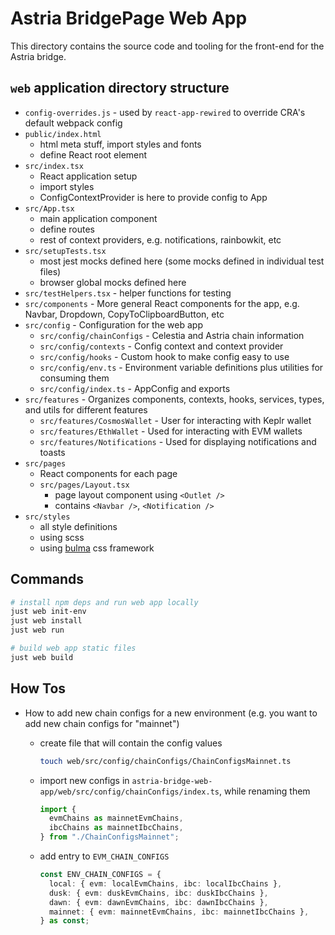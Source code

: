 # Astria BridgePage Web App

This directory contains the source code and tooling for the front-end for
the Astria bridge.

## `web` application directory structure

* `config-overrides.js` - used by `react-app-rewired` to override CRA's default
  webpack config
* `public/index.html`
  * html meta stuff, import styles and fonts
  * define React root element
* `src/index.tsx`
  * React application setup
  * import styles
  * ConfigContextProvider is here to provide config to App
* `src/App.tsx`
  * main application component
  * define routes
  * rest of context providers, e.g. notifications, rainbowkit, etc
* `src/setupTests.tsx`
  * most jest mocks defined here (some mocks defined in individual test files)
  * browser global mocks defined here
* `src/testHelpers.tsx` - helper functions for testing
* `src/components` - More general React components for the app, e.g. Navbar,
  Dropdown, CopyToClipboardButton, etc
* `src/config` - Configuration for the web app
  * `src/config/chainConfigs` - Celestia and Astria chain information
  * `src/config/contexts` - Config context and context provider
  * `src/config/hooks` - Custom hook to make config easy to use
  * `src/config/env.ts` - Environment variable definitions plus utilities for
    consuming them
  * `src/config/index.ts` - AppConfig and exports
* `src/features` - Organizes components, contexts, hooks, services, types, and
  utils for different features
  * `src/features/CosmosWallet` - User for interacting with Keplr wallet
  * `src/features/EthWallet` - Used for interacting with EVM wallets
  * `src/features/Notifications` - Used for displaying notifications and toasts
* `src/pages`
  * React components for each page
  * `src/pages/Layout.tsx`
    * page layout component using `<Outlet />`
    * contains `<Navbar />`, `<Notification />`
* `src/styles`
  * all style definitions
  * using scss
  * using [bulma](https://bulma.io/documentation/) css framework

## Commands

```bash
# install npm deps and run web app locally
just web init-env
just web install
just web run

# build web app static files
just web build
```

## How Tos

* How to add new chain configs for a new environment (e.g. you want to add new
  chain configs for "mainnet")
  * create file that will contain the config values

    ```sh
    touch web/src/config/chainConfigs/ChainConfigsMainnet.ts
    ```

  * import new configs in
    `astria-bridge-web-app/web/src/config/chainConfigs/index.ts`, while renaming
    them

    ```typescript
    import {
      evmChains as mainnetEvmChains,
      ibcChains as mainnetIbcChains,
    } from "./ChainConfigsMainnet"; 
    ```

  * add entry to `EVM_CHAIN_CONFIGS`

    ```typescript
    const ENV_CHAIN_CONFIGS = {
      local: { evm: localEvmChains, ibc: localIbcChains },
      dusk: { evm: duskEvmChains, ibc: duskIbcChains },
      dawn: { evm: dawnEvmChains, ibc: dawnIbcChains },
      mainnet: { evm: mainnetEvmChains, ibc: mainnetIbcChains },
    } as const;
    ```
